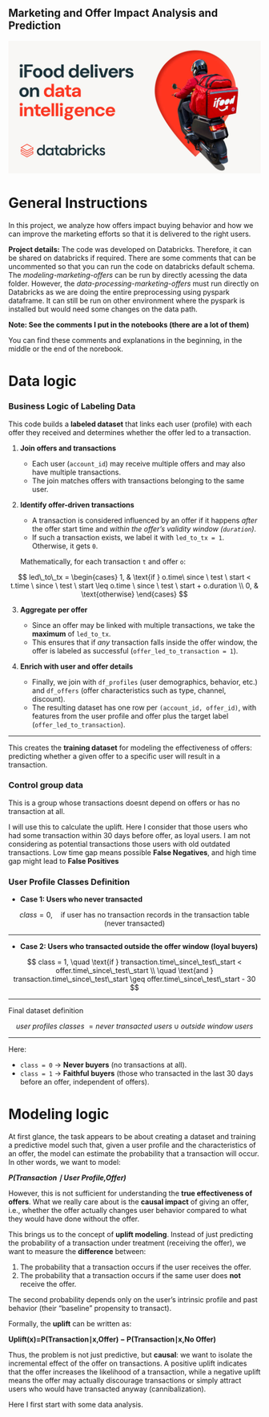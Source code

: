 ## Marketing and Offer Impact Analysis and Prediction
![ifood-og.jpg](./imgs/ifood-og.jpg "ifood-og.jpg")

# General Instructions

In this project, we analyze how offers impact buying behavior and how we can improve the marketing efforts so that it is delivered to the right users.

**Project details:**
The code was developed on Databricks. Therefore, it can be shared on databricks if required. There are some comments that can be uncommented so that you can run the code on databricks default schema. The _modeling-marketing-offers_ can be run by directly acessing the data folder. However, the _data-processing-marketing-offers_ must run directly on Databricks as we are doing the entire preprocessing using pyspark dataframe. It can still be run on other environment where the pyspark is installed but would need some changes on the data path.


**Note: See the comments I put in the notebooks (there are a lot of them)**

You can find these comments and explanations in the beginning, in the middle or the end of the norebook.

# Data logic

### Business Logic of Labeling Data

This code builds a **labeled dataset** that links each user (profile) with each offer they received and determines whether the offer led to a transaction.  

1. **Join offers and transactions**  
   - Each user (`account_id`) may receive multiple offers and may also have multiple transactions.  
   - The join matches offers with transactions belonging to the same user.  

2. **Identify offer-driven transactions**  
   - A transaction is considered influenced by an offer if it happens *after* the offer start time and *within the offer’s validity window (`duration`)*.  
   - If such a transaction exists, we label it with `led_to_tx = 1`. Otherwise, it gets `0`.  

   Mathematically, for each transaction `t` and offer `o`:  

$$
led\_to\_tx =
\begin{cases}
1, & \text{if } o.time\ since \ test \ start < t.time \ since \ test \ start \leq o.time \ since \ test \ start + o.duration \\
0, & \text{otherwise}
\end{cases}
$$

3. **Aggregate per offer**  
   - Since an offer may be linked with multiple transactions, we take the **maximum** of `led_to_tx`.  
   - This ensures that if *any* transaction falls inside the offer window, the offer is labeled as successful (`offer_led_to_transaction = 1`).  

4. **Enrich with user and offer details**  
   - Finally, we join with `df_profiles` (user demographics, behavior, etc.) and `df_offers` (offer characteristics such as type, channel, discount).  
   - The resulting dataset has one row per `(account_id, offer_id)`, with features from the user profile and offer plus the target label (`offer_led_to_transaction`).  

---

This creates the **training dataset** for modeling the effectiveness of offers: predicting whether a given offer to a specific user will result in a transaction.



### Control group data
This is a group whose transactions doesnt depend on offers or has no transaction at all.

I will use this to calculate the uplift.
Here I consider that those users who had some transaction within 30 days before offer, as loyal users. I am not considering as potential transactions those users with old outdated transactions.
Low time gap means possible **False Negatives**, and high time gap might lead to **False Positives**


### User Profile Classes Definition

- **Case 1: Users who never transacted**

$$
class = 0, \quad \text{if user has no transaction records in the transaction table (never transacted)}
$$  

---

- **Case 2: Users who transacted outside the offer window (loyal buyers)**

$$
class = 1, \quad \text{if } transaction.time\_since\_test\_start < offer.time\_since\_test\_start \\
\quad \text{and } transaction.time\_since\_test\_start \geq offer.time\_since\_test\_start - 30
$$  

---

Final dataset definition

$$
user \ profiles\ classes \  = never \ transacted \ users \cup outside \ window \ users
$$

---

Here:
- `class = 0` → **Never buyers** (no transactions at all).  
- `class = 1` → **Faithful buyers** (those who transacted in the last 30 days before an offer, independent of offers).



# Modeling logic # 
At first glance, the task appears to be about creating a dataset and training a predictive model such that, given a user profile and the characteristics of an offer, the model can estimate the probability that a transaction will occur. In other words, we want to model:

**_P(Transaction ∣ User Profile,Offer)_**


However, this is not sufficient for understanding the **true effectiveness of offers**. What we really care about is the **causal impact** of giving an offer, i.e., whether the offer actually changes user behavior compared to what they would have done without the offer.  

This brings us to the concept of **uplift modeling**. Instead of just predicting the probability of a transaction under treatment (receiving the offer), we want to measure the **difference** between:  

1. The probability that a transaction occurs if the user receives the offer.  
2. The probability that a transaction occurs if the same user does **not** receive the offer.  

The second probability depends only on the user’s intrinsic profile and past behavior (their “baseline” propensity to transact).  

Formally, the **uplift** can be written as:

**Uplift(x)=P(Transaction∣x,Offer) − P(Transaction∣x,No Offer)**

Thus, the problem is not just predictive, but **causal**: we want to isolate the incremental effect of the offer on transactions. A positive uplift indicates that the offer increases the likelihood of a transaction, while a negative uplift means the offer may actually discourage transactions or simply attract users who would have transacted anyway (cannibalization).

Here I first start with some data analysis. 
